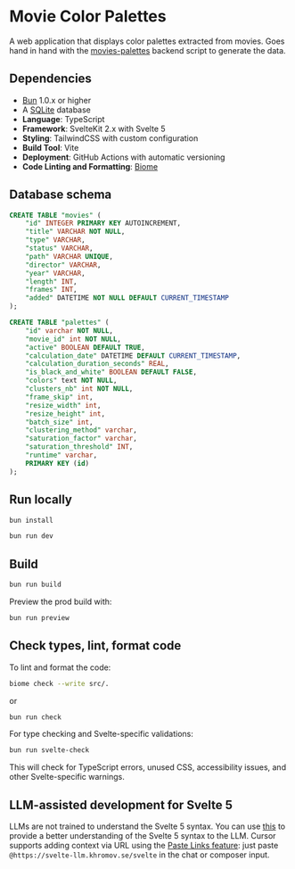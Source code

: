 # Movie Color Palettes

A web application that displays color palettes extracted from movies. 
Goes hand in hand with the [movies-palettes](https://github.com/adriencarpentier/movies-palettes-backend) backend script to generate the data.

## Dependencies

- [Bun](https://bun.sh) 1.0.x or higher
- A [SQLite](https://www.sqlite.org/download.html) database
- **Language**: TypeScript
- **Framework**: SvelteKit 2.x with Svelte 5
- **Styling**: TailwindCSS with custom configuration
- **Build Tool**: Vite
- **Deployment**: GitHub Actions with automatic versioning
- **Code Linting and Formatting**: [Biome](https://biomejs.dev)

## Database schema

```sql
CREATE TABLE "movies" (
	"id" INTEGER PRIMARY KEY AUTOINCREMENT,
	"title" VARCHAR NOT NULL,
	"type" VARCHAR,
	"status" VARCHAR,
	"path" VARCHAR UNIQUE,
	"director" VARCHAR,
	"year" VARCHAR,
	"length" INT,
	"frames" INT,
	"added" DATETIME NOT NULL DEFAULT CURRENT_TIMESTAMP
);

CREATE TABLE "palettes" (
	"id" varchar NOT NULL,
	"movie_id" int NOT NULL,
	"active" BOOLEAN DEFAULT TRUE,
	"calculation_date" DATETIME DEFAULT CURRENT_TIMESTAMP,
	"calculation_duration_seconds" REAL,
	"is_black_and_white" BOOLEAN DEFAULT FALSE,
	"colors" text NOT NULL,
	"clusters_nb" int NOT NULL,
	"frame_skip" int,
	"resize_width" int,
	"resize_height" int,
	"batch_size" int,
	"clustering_method" varchar,
	"saturation_factor" varchar,
	"saturation_threshold" INT,
	"runtime" varchar,
	PRIMARY KEY (id)
);
```

## Run locally

```bash
bun install
```

```bash
bun run dev
```

## Build

```bash
bun run build
```

Preview the prod build with:

```bash
bun run preview
```

## Check types, lint, format code

To lint and format the code:
```bash
biome check --write src/.
```
or
```bash
bun run check
```

For type checking and Svelte-specific validations:
```bash
bun run svelte-check
```
This will check for TypeScript errors, unused CSS, accessibility issues, and other Svelte-specific warnings.


## LLM-assisted development for Svelte 5

LLMs are not trained to understand the Svelte 5 syntax.
You can use [this](https://svelte-llm.khromov.se) to provide a better understanding of the Svelte 5 syntax to the LLM.
Cursor supports adding context via URL using the [Paste Links feature](https://docs.cursor.com/context/@-symbols/@-link#paste-links): just paste `@https://svelte-llm.khromov.se/svelte` in the chat or composer input.
